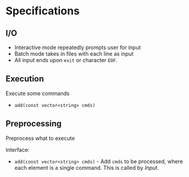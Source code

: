 # Specifications

## I/O
* Interactive mode repeatedly prompts user for input
* Batch mode takes in files with each line as input
* All input ends upon `exit` or character `EOF`.

## Execution

Execute some commands

* `add(const vector<string> cmds)`

## Preprocessing

Preprocess what to execute

Interface:
* `add(const vector<string> cmds)` - Add `cmds` to be processed, where each element is
  a single command. This is called by *Input*.
